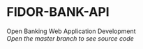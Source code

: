 # FIDOR-BANK-API
Open Banking Web Application Development <br>
<i>Open the master branch to see source code</i>
